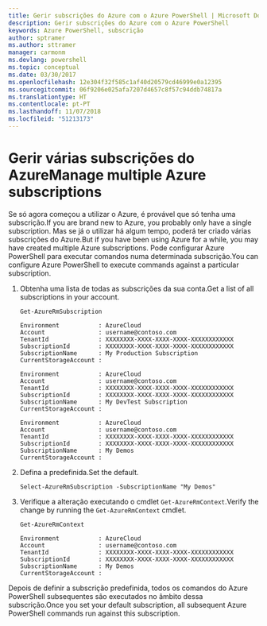 ```yaml
---
title: Gerir subscrições do Azure com o Azure PowerShell | Microsoft Docs
description: Gerir subscrições do Azure com o Azure PowerShell
keywords: Azure PowerShell, subscrição
author: sptramer
ms.author: sttramer
manager: carmonm
ms.devlang: powershell
ms.topic: conceptual
ms.date: 03/30/2017
ms.openlocfilehash: 12e304f32f585c1af40d20579cd46999e0a12395
ms.sourcegitcommit: 06f9206e025afa7207d4657c8f57c94ddb74817a
ms.translationtype: HT
ms.contentlocale: pt-PT
ms.lasthandoff: 11/07/2018
ms.locfileid: "51213173"
---
```

# <a name="manage-multiple-azure-subscriptions"></a><span data-ttu-id="fd1bc-104">Gerir várias subscrições do Azure</span><span class="sxs-lookup"><span data-stu-id="fd1bc-104">Manage multiple Azure subscriptions</span></span>

<span data-ttu-id="fd1bc-105">Se só agora começou a utilizar o Azure, é provável que só tenha uma subscrição.</span><span class="sxs-lookup"><span data-stu-id="fd1bc-105">If you are brand new to Azure, you probably only have a single subscription.</span></span> <span data-ttu-id="fd1bc-106">Mas se já o utilizar há algum tempo, poderá ter criado várias subscrições do Azure.</span><span class="sxs-lookup"><span data-stu-id="fd1bc-106">But if you have been using Azure for a while, you may have created multiple Azure subscriptions.</span></span> <span data-ttu-id="fd1bc-107">Pode configurar Azure PowerShell para executar comandos numa determinada subscrição.</span><span class="sxs-lookup"><span data-stu-id="fd1bc-107">You can configure Azure PowerShell to execute commands against a particular subscription.</span></span>

1. <span data-ttu-id="fd1bc-108">Obtenha uma lista de todas as subscrições da sua conta.</span><span class="sxs-lookup"><span data-stu-id="fd1bc-108">Get a list of all subscriptions in your account.</span></span>

    ```powershell-interactive
    Get-AzureRmSubscription
    ```

    ```output
    Environment           : AzureCloud
    Account               : username@contoso.com
    TenantId              : XXXXXXXX-XXXX-XXXX-XXXX-XXXXXXXXXXXX
    SubscriptionId        : XXXXXXXX-XXXX-XXXX-XXXX-XXXXXXXXXXXX
    SubscriptionName      : My Production Subscription
    CurrentStorageAccount :

    Environment           : AzureCloud
    Account               : username@contoso.com
    TenantId              : XXXXXXXX-XXXX-XXXX-XXXX-XXXXXXXXXXXX
    SubscriptionId        : XXXXXXXX-XXXX-XXXX-XXXX-XXXXXXXXXXXX
    SubscriptionName      : My DevTest Subscription
    CurrentStorageAccount :

    Environment           : AzureCloud
    Account               : username@contoso.com
    TenantId              : XXXXXXXX-XXXX-XXXX-XXXX-XXXXXXXXXXXX
    SubscriptionId        : XXXXXXXX-XXXX-XXXX-XXXX-XXXXXXXXXXXX
    SubscriptionName      : My Demos
    CurrentStorageAccount :
    ```

2. <span data-ttu-id="fd1bc-109">Defina a predefinida.</span><span class="sxs-lookup"><span data-stu-id="fd1bc-109">Set the default.</span></span>

    ```powershell-interactive
    Select-AzureRmSubscription -SubscriptionName "My Demos"
    ```

3. <span data-ttu-id="fd1bc-110">Verifique a alteração executando o cmdlet `Get-AzureRmContext`.</span><span class="sxs-lookup"><span data-stu-id="fd1bc-110">Verify the change by running the `Get-AzureRmContext` cmdlet.</span></span>

    ```powershell-interactive
    Get-AzureRmContext
    ```

    ```output
    Environment           : AzureCloud
    Account               : username@contoso.com
    TenantId              : XXXXXXXX-XXXX-XXXX-XXXX-XXXXXXXXXXXX
    SubscriptionId        : XXXXXXXX-XXXX-XXXX-XXXX-XXXXXXXXXXXX
    SubscriptionName      : My Demos
    CurrentStorageAccount :
    ```

<span data-ttu-id="fd1bc-111">Depois de definir a subscrição predefinida, todos os comandos do Azure PowerShell subsequentes são executados no âmbito dessa subscrição.</span><span class="sxs-lookup"><span data-stu-id="fd1bc-111">Once you set your default subscription, all subsequent Azure PowerShell commands run against this subscription.</span></span>
